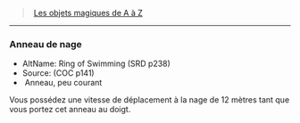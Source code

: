 ﻿---
!MagicItem
Type: Anneau
Rarity: peu courant
Id: magicitems_az_hd.md#anneau-de-nage
ParentLink: magicitems_az_hd.md#les-objets-magiques-de-a-à-z
Name: Anneau de nage
ParentName: Les objets magiques de A à Z
NameLevel: 3
AltName: Ring of Swimming (SRD p238)
Source: (COC p141)
Attributes:
  Name: Anneau de nage
  Markdown: >+
    ### <!--Name-->Anneau de nage<!--/Name-->


    - AltName: <!--AltName-->Ring of Swimming (SRD p238)<!--/AltName-->

    - Source: <!--Source-->(COC p141)<!--/Source-->

    -  <!--Type-->Anneau<!--/Type-->, <!--Rarity-->peu courant<!--/Rarity-->


    Vous possédez une vitesse de déplacement à la nage de 12 mètres tant que vous portez cet anneau au doigt.

  AltName: Ring of Swimming (SRD p238)
  Source: (COC p141)
  Type: Anneau
  Rarity: peu courant
AttributesDictionary: >+
  Name: Anneau de nage

  Markdown: >+

    ### <!--Name-->Anneau de nage<!--/Name-->





    - AltName: <!--AltName-->Ring of Swimming (SRD p238)<!--/AltName-->



    - Source: <!--Source-->(COC p141)<!--/Source-->



    -  <!--Type-->Anneau<!--/Type-->, <!--Rarity-->peu courant<!--/Rarity-->





    Vous possédez une vitesse de déplacement à la nage de 12 mètres tant que vous portez cet anneau au doigt.



  AltName: Ring of Swimming (SRD p238)

  Source: (COC p141)

  Type: Anneau

  Rarity: peu courant

---
> [Les objets magiques de A à Z](hd_magicitems_az_les_objets_magiques_de_a_a_z.md)

---

### Anneau de nage

- AltName: Ring of Swimming (SRD p238)
- Source: (COC p141)
-  Anneau, peu courant

Vous possédez une vitesse de déplacement à la nage de 12 mètres tant que vous portez cet anneau au doigt.

